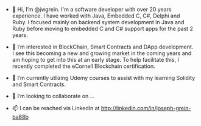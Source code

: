- 👋 Hi, I’m @jwgrein.  I'm a software developer with over 20 years experience.  I have worked 
with Java, Embedded C, C#, Delphi and Ruby.  I focused mainly on backend system development 
in Java and Ruby before moving to embedded C and C# support apps for the past 2 years.    

- 👀 I’m interested in BlockChain, Smart Contracts and DApp development.  I see this becoming 
a new and growing market in the coming years and am hoping to get into this at an early stage.
To help facilitate this, I recently completed the eCornell Blockchain certification.

- 🌱 I’m currently utlizing Udemy courses to assist with my learning Solidity and Smart Contracts.  

- 💞️ I’m looking to collaborate on ...
- 📫 I can be reached via LinkedIn at http://linkedin.com/in/joseph-grein-ba88b

<!---
jwgrein/jwgrein is a ✨ special ✨ repository because its `README.md` (this file) appears on your GitHub profile.
You can click the Preview link to take a look at your changes.
--->
